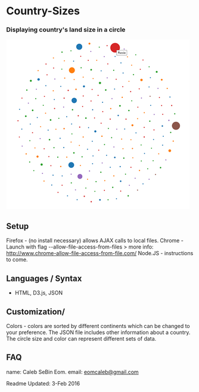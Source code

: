 # Country-Sizes #
### Displaying country's land size in a circle ###
![Interface Image](/img/interface.PNG)

## Setup ##
Firefox - (no install necessary) allows AJAX calls to local files. 
Chrome - Launch with flag --allow-file-access-from-files > more info: http://www.chrome-allow-file-access-from-file.com/
Node.JS - instructions to come.


## Languages / Syntax ##
* HTML, D3.js, JSON

## Customization/ ##
Colors - colors are sorted by different continents which can be changed to your preference.
The JSON file includes other information about a country.
The circle size and color can represent different sets of data.

## FAQ ##
name: Caleb SeBin Eom.
email: eomcaleb@gmail.com

Readme Updated: 3-Feb 2016
